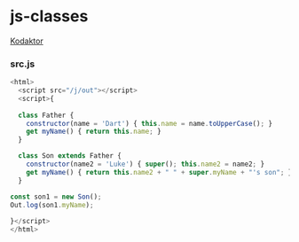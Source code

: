 # js-classes

[Kodaktor](https://kodaktor.ru/3404849)

### src.js

```javascript
<html>
  <script src="/j/out"></script>
  <script>{
  
  class Father {
	constructor(name = 'Dart') { this.name = name.toUpperCase(); }
	get myName() { return this.name; }
  }

  class Son extends Father {
	constructor(name2 = 'Luke') { super(); this.name2 = name2; }
	get myName() { return this.name2 + " " + super.myName + "'s son"; }
  }

const son1 = new Son();
Out.log(son1.myName);
  
}</script>
</html>
```
